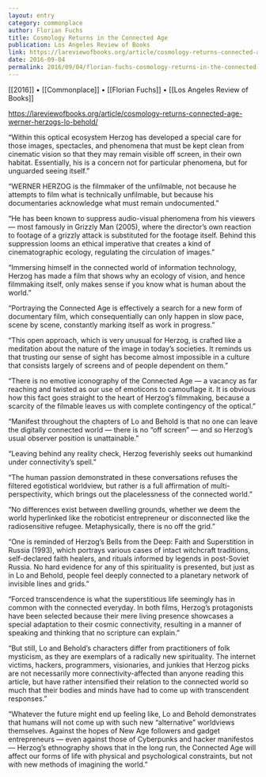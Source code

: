 ```yaml
---
layout: entry
category: commonplace
author: Florian Fuchs
title: Cosmology Returns in the Connected Age
publication: Los Angeles Review of Books
link: https://lareviewofbooks.org/article/cosmology-returns-connected-age-werner-herzogs-lo-behold/
date: 2016-09-04
permalink: 2016/09/04/florian-fuchs-cosmology-returns-in-the-connected-age
---
```


[[2016]] • [[Commonplace]] • [[Florian Fuchs]] • [[Los Angeles Review of Books]]

https://lareviewofbooks.org/article/cosmology-returns-connected-age-werner-herzogs-lo-behold/

“Within this optical ecosystem Herzog has developed a special care for those images, spectacles, and phenomena that must be kept clean from cinematic vision so that they may remain visible off screen, in their own habitat. Essentially, his is a concern not for particular phenomena, but for unguarded seeing itself.”

“WERNER HERZOG is the filmmaker of the unfilmable, not because he attempts to film what is technically unfilmable, but because his documentaries acknowledge what must remain undocumented.”

“He has been known to suppress audio-visual phenomena from his viewers — most famously in Grizzly Man (2005), where the director’s own reaction to footage of a grizzly attack is substituted for the footage itself. Behind this suppression looms an ethical imperative that creates a kind of cinematographic ecology, regulating the circulation of images.”

“Immersing himself in the connected world of information technology, Herzog has made a film that shows why an ecology of vision, and hence filmmaking itself, only makes sense if you know what is human about the world.”

“Portraying the Connected Age is effectively a search for a new form of documentary film, which consequentially can only happen in slow pace, scene by scene, constantly marking itself as work in progress.”

“This open approach, which is very unusual for Herzog, is crafted like a meditation about the nature of the image in today’s societies. It reminds us that trusting our sense of sight has become almost impossible in a culture that consists largely of screens and of people dependent on them.”

“There is no emotive iconography of the Connected Age — a vacancy as far reaching and twisted as our use of emoticons to camouflage it. It is obvious how this fact goes straight to the heart of Herzog’s filmmaking, because a scarcity of the filmable leaves us with complete contingency of the optical.”

“Manifest throughout the chapters of Lo and Behold is that no one can leave the digitally connected world — there is no “off screen” — and so Herzog’s usual observer position is unattainable.”

“Leaving behind any reality check, Herzog feverishly seeks out humankind under connectivity’s spell.”

“The human passion demonstrated in these conversations refuses the filtered egotistical worldview, but rather is a full affirmation of multi-perspectivity, which brings out the placelessness of the connected world.”

“No differences exist between dwelling grounds, whether we deem the world hyperlinked like the roboticist entrepreneur or disconnected like the radiosensitive refugee. Metaphysically, there is no off the grid.”

“One is reminded of Herzog’s Bells from the Deep: Faith and Superstition in Russia (1993), which portrays various cases of intact witchcraft traditions, self-declared faith healers, and rituals informed by legends in post-Soviet Russia. No hard evidence for any of this spirituality is presented, but just as in Lo and Behold, people feel deeply connected to a planetary network of invisible lines and grids.”

“Forced transcendence is what the superstitious life seemingly has in common with the connected everyday. In both films, Herzog’s protagonists have been selected because their mere living presence showcases a special adaptation to their cosmic connectivity, resulting in a manner of speaking and thinking that no scripture can explain.”

“But still, Lo and Behold’s characters differ from practitioners of folk mysticism, as they are exemplars of a radically new spirituality. The internet victims, hackers, programmers, visionaries, and junkies that Herzog picks are not necessarily more connectivity-affected than anyone reading this article, but have rather intensified their relation to the connected world so much that their bodies and minds have had to come up with transcendent responses.”

“Whatever the future might end up feeling like, Lo and Behold demonstrates that humans will not come up with such new “alternative” worldviews themselves. Against the hopes of New Age followers and gadget entrepreneurs — even against those of Cyberpunks and hacker manifestos — Herzog’s ethnography shows that in the long run, the Connected Age will affect our forms of life with physical and psychological constraints, but not with new methods of imagining the world.”
